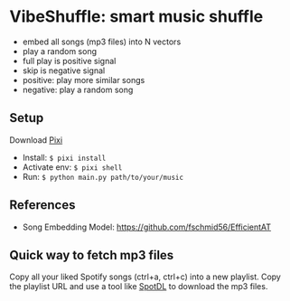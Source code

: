 # VibeShuffle: smart music shuffle

- embed all songs (mp3 files) into N vectors
- play a random song
- full play is positive signal
- skip is negative signal
- positive: play more similar songs
- negative: play a random song

## Setup

Download [Pixi](https://pixi.sh/latest/#installation)

- Install: ```$ pixi install```
- Activate env: ```$ pixi shell```
- Run: ```$ python main.py path/to/your/music```

## References

- Song Embedding Model: <https://github.com/fschmid56/EfficientAT>

## Quick way to fetch mp3 files

Copy all your liked Spotify songs (ctrl+a, ctrl+c) into a new playlist. Copy the playlist URL and use a tool like [SpotDL](https://github.com/spotDL/spotify-downloader) to download the mp3 files.
